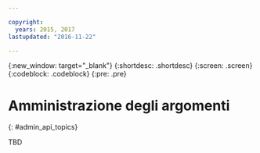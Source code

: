 ```yaml
---

copyright:
  years: 2015, 2017
lastupdated: "2016-11-22"

---
```


{:new_window: target="_blank"}
{:shortdesc: .shortdesc}
{:screen: .screen}
{:codeblock: .codeblock}
{:pre: .pre}

# Amministrazione degli argomenti
{: #admin_api_topics}

TBD


<!-- begin STAGING ONLY -->

<!-- end STAGING ONLY -->

